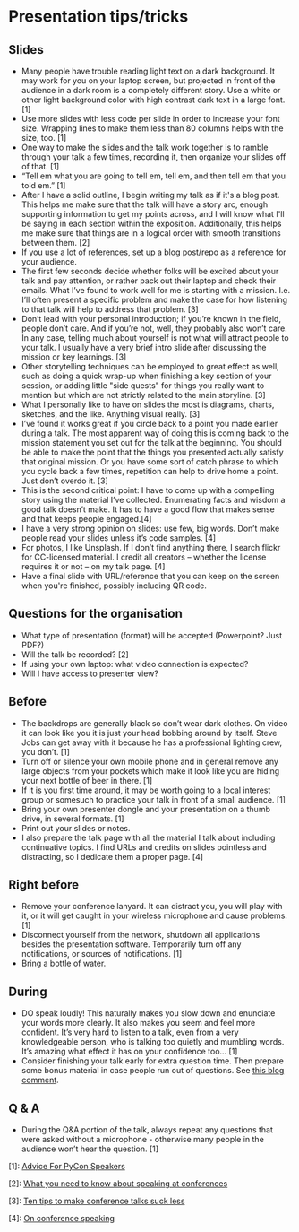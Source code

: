 # Presentation tips/tricks

## Slides

* Many people have trouble reading light text on a dark background. It may work for you on your laptop screen, but projected in front of the audience in a dark room is a completely different story. Use a white or other light background color with high contrast dark text in a large font. [1]
* Use more slides with less code per slide in order to increase your font size. Wrapping lines to make them less than 80 columns helps with the size, too. [1]
* One way to make the slides and the talk work together is to ramble through your talk a few times, recording it, then organize your slides off of that. [1]
* “Tell em what you are going to tell em, tell em, and then tell em that you told em.” [1]
* After I have a solid outline, I begin writing my talk as if it's a blog post. This helps me make sure that the talk will have a story arc, enough supporting information to get my points across, and I will know what I'll be saying in each section within the exposition. Additionally, this helps me make sure that things are in a logical order with smooth transitions between them. [2]
* If you use a lot of references, set up a blog post/repo as a reference for your audience.
* The first few seconds decide whether folks will be excited about your talk and pay attention, or rather pack out their laptop and check their emails. What I’ve found to work well for me is starting with a mission. I.e. I’ll often present a specific problem and make the case for how listening to that talk will help to address that problem. [3]
* Don’t lead with your personal introduction; if you’re known in the field, people don’t care. And if you’re not, well, they probably also won’t care. In any case, telling much about yourself is not what will attract people to your talk. I usually have a very brief intro slide after discussing the mission or key learnings. [3]
* Other storytelling techniques can be employed to great effect as well, such as doing a quick wrap-up when finishing a key section of your session, or adding little "side quests" for things you really want to mention but which are not strictly related to the main storyline. [3]
* What I personally like to have on slides the most is diagrams, charts, sketches, and the like. Anything visual really. [3]
* I’ve found it works great if you circle back to a point you made earlier during a talk. The most apparent way of doing this is coming back to the mission statement you set out for the talk at the beginning. You should be able to make the point that the things you presented actually satisfy that original mission. Or you have some sort of catch phrase to which you cycle back a few times, repetition can help to drive home a point. Just don’t overdo it. [3]
* This is the second critical point: I have to come up with a compelling story using the material I’ve collected. Enumerating facts and wisdom a good talk doesn’t make. It has to have a good flow that makes sense and that keeps people engaged.[4]
* I have a very strong opinion on slides: use few, big words. Don’t make people read your slides unless it’s code samples. [4]
* For photos, I like Unsplash. If I don’t find anything there, I search flickr for CC-licensed material. I credit all creators – whether the license requires it or not – on my talk page. [4]
* Have a final slide with URL/reference that you can keep on the screen when you're finished, possibly including QR code.

## Questions for the organisation

* What type of presentation (format) will be accepted (Powerpoint? Just PDF?)
* Will the talk be recorded? [2]
* If using your own laptop: what video connection is expected?
* Will I have access to presenter view?

## Before

* The backdrops are generally black so don’t wear dark clothes. On video it can look like you it is just your head bobbing around by itself. Steve Jobs can get away with it because he has a professional lighting crew, you don’t. [1]
* Turn off or silence your own mobile phone and in general remove any large objects from your pockets which make it look like you are hiding your next bottle of beer in there. [1]
* If it is you first time around, it may be worth going to a local interest group or somesuch to practice your talk in front of a small audience. [1]
* Bring your own presenter dongle and your presentation on a thumb drive, in several formats. [1]
* Print out your slides or notes.
* I also prepare the talk page with all the material I talk about including continuative topics. I find URLs and credits on slides pointless and distracting, so I dedicate them a proper page. [4]

## Right before

* Remove your conference lanyard. It can distract you, you will play with it, or it will get caught in your wireless microphone and cause problems. [1]
* Disconnect yourself from the network, shutdown all applications besides the presentation software. Temporarily turn off any notifications, or sources of notifications. [1]
* Bring a bottle of water.

## During

* DO speak loudly! This naturally makes you slow down and enunciate your words more clearly. It also makes you seem and feel more confident. It’s very hard to listen to a talk, even from a very knowledgeable person, who is talking too quietly and mumbling words. It’s amazing what effect it has on your confidence too... [1]
* Consider finishing your talk early for extra question time. Then prepare some bonus material in case people run out of questions. See [this blog comment](http://pydanny.blogspot.com/2011/02/my-tips-for-speaking.html?showComment=1298707361851#c1683303240097254596).

## Q & A

* During the Q&A portion of the talk, always repeat any questions that were asked without a microphone - otherwise many people in the audience won’t hear the question. [1]

[1]: [Advice For PyCon Speakers](https://ref.readthedocs.io/en/latest/advice_for_pycon_speakers/)

[2]: [What you need to know about speaking at conferences](https://www.ashedryden.com/blog/what-you-need-to-know-about-speaking-at-conferences)

[3]: [Ten tips to make conference talks suck less](https://www.morling.dev/blog/ten-tips-make-conference-talks-suck-less/)

[4]: [On conference speaking](https://hynek.me/articles/speaking/)